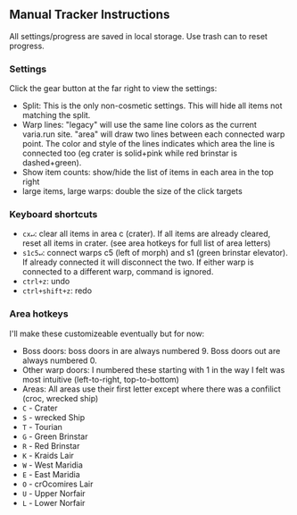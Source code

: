 ## Manual Tracker Instructions

All settings/progress are saved in local storage. Use trash can to reset progress.


### Settings

Click the gear button at the far right to view the settings:

* Split: This is the only non-cosmetic settings. This will hide all items not matching the split.
* Warp lines: "legacy" will use the same line colors as the current varia.run site. "area" will draw two lines between each connected warp point. The color and style of the lines indicates which area the line is connected too (eg crater is solid+pink while red brinstar is dashed+green).
* Show item counts: show/hide the list of items in each area in the top right
* large items, large warps: double the size of the click targets


### Keyboard shortcuts

* `cx↵`: clear all items in area c (crater). If all items are already cleared, reset all items in crater. (see area hotkeys for full list of area letters)
* `s1c5↵`: connect warps c5 (left of morph) and s1 (green brinstar elevator). If already connected it will disconnect the two. If either warp is connected to a different warp, command is ignored.
* `ctrl+z`: undo
* `ctrl+shift+z`: redo


### Area hotkeys

I'll make these customizeable eventually but for now:

* Boss doors: boss doors in are always numbered 9. Boss doors out are always numbered 0.
* Other warp doors: I numbered these starting with 1 in the way I felt was most intuitive (left-to-right, top-to-bottom)
* Areas: All areas use their first letter except where there was a confilict (croc, wrecked ship)
* `C` - Crater
* `S` - wrecked Ship
* `T` - Tourian
* `G` - Green Brinstar
* `R` - Red Brinstar
* `K` - Kraids Lair
* `W` - West Maridia
* `E` - East Maridia
* `O` - crOcomires Lair
* `U` - Upper Norfair
* `L` - Lower Norfair
